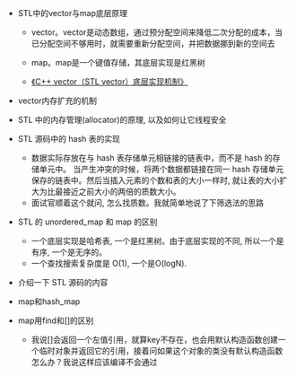 - STL中的vector与map底层原理
    - vector。vector是动态数组，通过预分配空间来降低二次分配的成本，当已分配空间不够用时，就需要重新分配空间，并把数据挪到新的空间去
    - map。map是一个键值存储，其底层实现是红黑树
  
    - [《C++ vector（STL vector）底层实现机制》](http://c.biancheng.net/view/6901.html)

- vector内存扩充的机制

- STL 中的内存管理(allocator)的原理, 以及如何让它线程安全
  
- STL 源码中的 hash 表的实现
    - 数据实际存放在与 hash 表存储单元相链接的链表中，而不是 hash 的存储单元中。 当产生冲突的时候，将两个数据都链接在同一 hash 存储单元保存的链表中。然后当插入元素的个数和表的大小一样时, 就让表的大小扩大为比最接近之前大小的两倍的质数大小。
    - 面试官顺着这个就问, 怎么找质数。我就简单地说了下筛选法的思路

- STL 的 unordered_map 和 map 的区别
    - 一个底层实现是哈希表, 一个是红黑树。由于底层实现的不同, 所以一个是有序, 一个是无序的。
    - 一个查找搜索复杂度是 O(1), 一个是O(logN).

- 介绍一下 STL 源码的内容

- map和hash_map

- map用find和[]的区别
  - 我说[]会返回一个左值引用，就算key不存在，也会用默认构造函数创建一个临时对象并返回它的引用，接着问如果这个对象的类没有默认构造函数怎么办？我说这样应该编译不会通过
